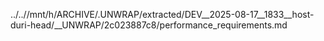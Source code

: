 ../..//mnt/h/ARCHIVE/.UNWRAP/extracted/DEV__2025-08-17__1833__host-duri-head/__UNWRAP/2c023887c8/performance_requirements.md